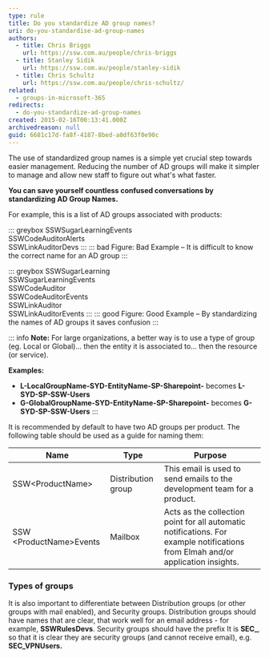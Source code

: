 ```yaml
---
type: rule
title: Do you standardize AD group names?
uri: do-you-standardise-ad-group-names
authors:
  - title: Chris Briggs
    url: https://ssw.com.au/people/chris-briggs
  - title: Stanley Sidik
    url: https://ssw.com.au/people/stanley-sidik
  - title: Chris Schultz
    url: https://ssw.com.au/people/chris-schultz/
related:
  - groups-in-microsoft-365
redirects:
  - do-you-standardize-ad-group-names
created: 2015-02-16T00:13:41.000Z
archivedreason: null
guid: 6681c17d-fa8f-4187-8bed-a0df63f0e90c
---
```

The use of standardized group names is a simple yet crucial step towards easier management. Reducing the number of AD groups will make it simpler to manage and allow new staff to figure out what's what faster.

<!--endintro-->

**You can save yourself countless confused conversations by standardizing AD Group Names.**

For example, this is a list of AD groups associated with products:

::: greybox
 SSWSugarLearningEvents\
 SSWCodeAuditorAlerts\
 SSWLinkAuditorDevs
:::
::: bad
Figure: Bad Example – It is difficult to know the correct name for an AD group
:::

::: greybox
 SSWSugarLearning\
 SSWSugarLearningEvents\
 SSWCodeAuditor\
 SSWCodeAuditorEvents\
 SSWLinkAuditor\
 SSWLinkAuditorEvents
:::
::: good
Figure: Good Example – By standardizing the names of AD groups it saves confusion
:::

::: info
**Note:** For large organizations, a better way is  to use a type of group (eg. Local or Global)... then the entity it is associated to… then the resource (or service).

**Examples:** 

* **L-LocalGroupName-SYD-EntityName-SP-Sharepoint-** becomes **L-SYD-SP-SSW-Users**
* **G-GlobalGroupName-SYD-EntityName-SP-Sharepoint-** becomes **G-SYD-SP-SSW-Users**
  :::

It is recommended by default to have two AD groups per product. The following table should be used as a guide for naming them:

| Name                          | Type               | Purpose                                                                                                                         |
| ----------------------------- | ------------------ | ------------------------------------------------------------------------------------------------------------------------------- |
| SSW&lt;ProductName&gt;        | Distribution group | This email is used to send emails to the development team for a product.                                                        |
| SSW &lt;ProductName&gt;Events | Mailbox            | Acts as the collection point for all automatic notifications. For example notifications from Elmah and/or application insights. |

### Types of groups

It is also important to differentiate between Distribution groups (or other groups with mail enabled), and Security groups. Distribution groups should have names that are clear, that work well for an email address - for example, **SSWRulesDevs**. Security groups should have the prefix It is **SEC_**, so that it is clear they are security groups (and cannot receive email), e.g. **SEC_VPNUsers.**